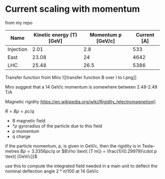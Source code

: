# Current scaling with momentum

from my repo

| Name      | Kinetic energy (T) [GeV] | Momentum p [GeV/c] | Current [A] |
| --------- | -------------------- | ---------------- | --------- |
| Injection | 2.01                 | 2.8              | 533       |
| East      | 23.08                | 24               | 4642      |
| LHC       | 25.48                | 26.5             | 5386      |

Transfer function from Miro
![[transfer function B over I to I.png]]

Miro suggest that a 14 GeV/c momentum is somewhere between 2.48-2.49 T/A

Magnetic rigidity
https://en.wikipedia.org/wiki/Rigidity_(electromagnetism)

$R=B\rho=pc/q$
* B magnetic field
* *$\rho$ gyroradius of the particle due to this field
* p momentum
* q charge

if the particle momentum, p, is given in GeV/c, then the rigidity is in Tesla-metres $B\rho=3.3356pc/q$
or
$B\rho \text{ [T m]} = \frac{1}{0.29979}\cdot p \text{ [GeV/c]}$


use this to compute the integrated field needed in a main unit to deflect the nominal deflection angle $2*\pi/100$ at 14 GeV/c


